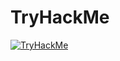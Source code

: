# TryHackMe

[![TryHackMe](https://tryhackme-badges.s3.amazonaws.com/USERNAME.png)](https://tryhackme.com/p/Idjit)


